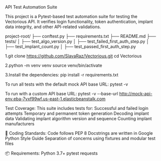 API Test Automation Suite

This project is a Pytest-based test automation suite for testing the Vectorious API. It verifies login functionality, token authentication, implant data integrity, and other API-related validations.

project-root/
├── conftest.py
├── requirements.txt
├── README.md
├── tests/
│    ├── test_algo_version.py
│    ├── test_failed_first_auth_step.py
│    ├── test_implant_count.py
│    ├── test_passed_first_auth_step.py

1.git clone https://github.com/SlavaRaz/Vectorious.git
cd Vectorious

2.python -m venv venv
source venv/bin/activate

3.Install the dependencies:
pip install -r requirements.txt

To run all tests with the default mock API base URL:
pytest -v

To run with a custom API base URL:
pytest -v --base-url http://mock-api-env.eba-7vxf99wf.us-east-1.elasticbeanstalk.com

Test Coverage:
This suite includes tests for:
Successful and failed login attempts
Temporary and permanent token generation
Decoding implant data
Validating implant algorithm version and sequence
Counting implant manufacturers

📄 Coding Standards:
Code follows PEP 8
Docstrings are written in Google Python Style Guide
Separation of concerns using fixtures and modular test files

📦 Requirements:
Python 3.7+
pytest
requests

  
